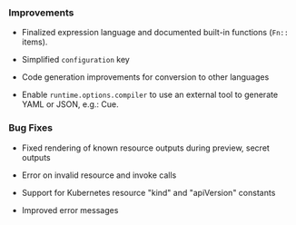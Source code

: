 ### Improvements

- Finalized expression language and documented built-in functions (`Fn::` items).

- Simplified `configuration` key

- Code generation improvements for conversion to other languages

- Enable `runtime.options.compiler` to use an external tool to generate YAML or JSON, e.g.: Cue.

### Bug Fixes

- Fixed rendering of known resource outputs during preview, secret outputs

- Error on invalid resource and invoke calls

- Support for Kubernetes resource "kind" and "apiVersion" constants

- Improved error messages
